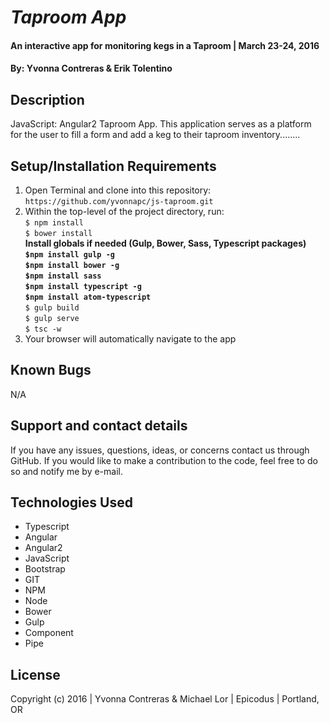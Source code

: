 # _Taproom App_

#### An interactive app for monitoring kegs in a Taproom  | March 23-24, 2016

#### By: Yvonna Contreras & Erik Tolentino

## Description

JavaScript: Angular2 Taproom App. This application serves as a platform for the user to fill a form and add a keg to their taproom inventory........ 

## Setup/Installation Requirements

1. Open Terminal and clone into this repository: ```https://github.com/yvonnapc/js-taproom.git```
2. Within the top-level of the project directory, run:<br>
       ```$ npm install ```<br>
       ```$ bower install ```<br>
       **Install globals if needed (Gulp, Bower, Sass, Typescript packages)**<br>
            **```$npm install gulp -g```**<br>
            **```$npm install bower -g```**<br>
            **```$npm install sass```**<br>
            **```$npm install typescript -g```**<br>
            **```$npm install atom-typescript```**<br>
       ```$ gulp build ```<br>
       ```$ gulp serve ```<br>
       ```$ tsc -w ```<br>
5. Your browser will automatically navigate to the app

## Known Bugs

N/A 

## Support and contact details

If you have any issues, questions, ideas, or concerns contact us through GitHub. If you would like to make a contribution to the code, feel free to do so and notify me by e-mail.

## Technologies Used

* Typescript
* Angular
* Angular2
* JavaScript
* Bootstrap
* GIT
* NPM
* Node
* Bower
* Gulp
* Component
* Pipe

## License

Copyright (c) 2016  |  Yvonna Contreras & Michael Lor  |  Epicodus  |  Portland, OR
